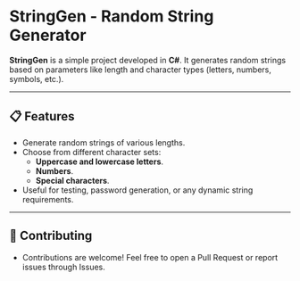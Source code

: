 # StringGen - Random String Generator

**StringGen** is a simple project developed in **C#**. It generates random strings based on parameters like length and character types (letters, numbers, symbols, etc.).

---

## 📋 Features
- Generate random strings of various lengths.
- Choose from different character sets:
  - **Uppercase and lowercase letters**.
  - **Numbers**.
  - **Special characters**.
- Useful for testing, password generation, or any dynamic string requirements.

---

## 🤝 Contributing
- Contributions are welcome! Feel free to open a Pull Request or report issues through Issues.

